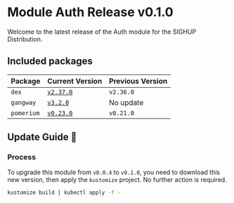 # Module Auth Release v0.1.0

Welcome to the latest release of the Auth module for the SIGHUP Distribution.

## Included packages

| Package    | Current Version                                                           | Previous Version |
| ---------- | ------------------------------------------------------------------------- | ---------------- |
| `dex`      | [`v2.37.0`](https://github.com/dexidp/dex/releases/tag/v2.36.0)           | `v2.36.0`        |
| `gangway`  | [`v3.2.0`](https://github.com/vmware-archive/gangway/releases/tag/v3.2.0) | No update        |
| `pomerium` | [`v0.23.0`](https://github.com/pomerium/pomerium/releases/tag/v0.23.0)    | `v0.21.0`        |

## Update Guide 🦮

### Process

To upgrade this module from `v0.0.4` to `v0.1.0`, you need to download this new version, then apply the `kustomize` project. No further action is required.

```bash
kustomize build | kubectl apply -f -
```
